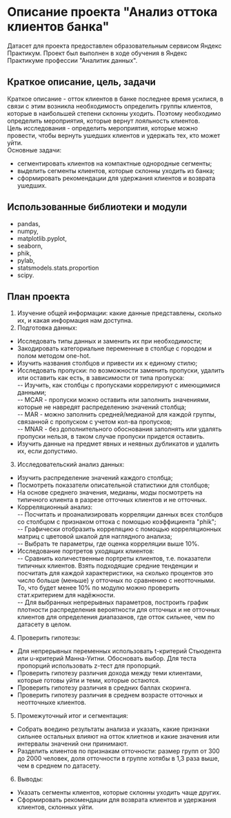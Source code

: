 # Описание проекта "Анализ оттока клиентов банка"
Датасет для проекта предоставлен образовательным сервисом Яндекс Практикум. Проект был выполнен в ходе обучения в Яндекс Практикуме профессии "Аналитик данных". 
## Краткое описание, цель, задачи
Краткое описание - отток клиентов в банке последнее время усилися, в связи с этим возникла необходимость определить группы клиентов, которые в наибольшей степени склонны уходить. Поэтому необходимо определить мероприятия, которые вернут лояльность клиентов.\
Цель исследования - определить мероприятия, которые можно провести, чтобы вернуть ушедших клиентов и удержать тех, кто может уйти.\
Основные задачи:
- сегментировать клиентов на компактные однородные сегменты;
- выделить сегменты клиентов, которые склонны уходить из банка;
- сформировать рекомендации для удержания клиентов и возврата ушедших.
## Использованные библиотеки и модули
- pandas,
- numpy,
- matplotlib.pyplot,
- seaborn,
- phik,
- pylab,
- statsmodels.stats.proportion
- scipy.
## План проекта
1) Изучение общей информации: какие данные представлены, сколько их, и какая информация нам доступна.
2) Подготовка данных:
- Исследовать типы данных и заменить их при необходимости;
- Закодировать категориальне переменные в столбце с городом и полом методом one-hot.
- Изучить названия столбцов и привести их к единому стилю;
- Исследовать пропуски: по возможности заменить пропуски, удалить или оставить как есть, в зависимости от типа пропуска:\
  -- Изучить, как столбцы с пропусками коррелируют с имеющимися данными;\
  -- MСAR - пропуски можно оставить или заполнить значениями, которые не навредят распределению значений столбца;\
  -- MAR - можно заполнить средней/медианой для каждой группы, связанной с пропуском c учетом кол-ва пропусков;\
  -- MNAR - без дополнительного обоснования заполнять или удалять пропуски нельзя, в таком случае пропуски придется оставить.
- Изучить данные на предмет явных и неявных дубликатов и удалить их, если допустимо.
  
3) Исследовательский анализ данных:
- Изучить распределение значений каждого столбца;
- Посмотреть показатели описательной статистики для столбцов;
- На основе среднего значения, медианы, моды посмотреть на типичного клиента в разрезе отточных клиентов и не отточных.
- Корреляционный анализ:\
 -- Посчитать и проанализировать корреляции данных всех столбцов со столбцом с признаком оттока с помощью коэффициента "phik";\
 -- Графически отобразить корреляцию с помощью корреляционных матриц с цветовой шкалой для наглядного анализа;\
 -- Выбрать те параметры, где оценка корреляции выше 10%.
- Исследование портретов уходящих клиентов:\
-- Сравнить количественные портреты клиентов, т.е. показатели типичных клиентов. Взять подходящие средние тенденции и посчитать для каждой характеристики, на сколько процентов это число больше (меньше) у отточных по сравнению с неотточными. То, что будет менее 10% по модулю можно проверить стат.критерием для надёжности.\
  -- Для выбранных непрерывных параметров, построить график плотности распределения вероятности для отточных и не отточных клиентов для определения диапазанов, где отток сильнее, чем по датасету в целом.
  
4) Проверить гипотезы:
- Для непрерывных переменных использовать t-критерий Стьюдента или u-критерий Манна-Уитни. Обосновать выбор. Для теста пропорций использовать z-тест для пропорций.
- Проверить гипотезу различия дохода между теми клиентами, которые готовы уйти и теми, которые остаются.
- Проверить гипотезу различия в средних баллах скоринга.
- Проверить гипотезу различия в среднем возрасте отточных и неотточныхе клиентов.

5) Промежуточный итог и сегментация:
- Собрать воедино результаты анализа и указать, какие признаки сильнее остальных влияют на отток клиетнов и какие значения или интервалы значений они принимают.
- Разделить клиентов по признакам отточности: размер групп от 300 до 2000 человек, доля отточности в группе хотябы в 1,3 раза выше, чем в среднем по датасету.

6) Выводы:
- Указать сегменты клиентов, которые склонны уходить чаще других.
- Сформировать рекомендации для возврата клиентов и удержания клиентов, склонных уйти.
